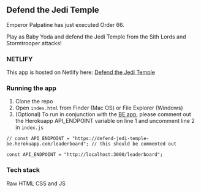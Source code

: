 ## Defend the Jedi Temple

Emperor Palpatine has just executed Order 66.

Play as Baby Yoda and defend the Jedi Temple from the Sith Lords and Stormtrooper attacks!

### NETLIFY

This app is hosted on Netlify here: [Defend the Jedi Temple](https://defend-jedi-temple.netlify.app/)

### Running the app

1. Clone the repo
2. Open `index.html` from Finder (Mac OS) or File Explorer (Windows)
3. (Optional) To run in conjunction with the [BE app](https://github.com/peterkwkwan/Defend_the_Jedi_Temple_BE), please comment out the Herokuapp API_ENDPOINT variable on line 1 and uncomment line 2 in `index.js`

```
// const API_ENDPOINT = "https://defend-jedi-temple-be.herokuapp.com/leaderboard"; // this should be commented out

const API_ENDPOINT = "http://localhost:3000/leaderboard";
```

### Tech stack

Raw HTML CSS and JS

